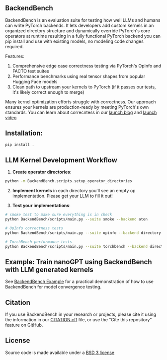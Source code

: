 ## BackendBench

BackendBench is an evaluation suite for testing how well LLMs and humans can write PyTorch backends. It lets developers add custom kernels in an organized directory structure and dynamically override PyTorch's core operators at runtime resulting in a fully functional PyTorch backend you can pip install and use with existing models, no modeling code changes required.

Features:
1. Comprehensive edge case correctness testing via PyTorch's OpInfo and FACTO test suites
2. Performance benchmarks using real tensor shapes from popular Hugging Face models
3. Clean path to upstream your kernels to PyTorch (if it passes our tests, it's likely correct enough to merge)

Many kernel optimization efforts struggle with correctness. Our approach ensures your kernels are production-ready by meeting PyTorch's own standards. You can learn about correcntess in our [launch blog](docs/correctness.md) and [launch video](https://www.youtube.com/watch?v=BTfjdyZOKww)

## Installation:

```bash
pip install .
```

## LLM Kernel Development Workflow

1. **Create operator directories**:
```bash
python -m BackendBench.scripts.setup_operator_directories
```

2. **Implement kernels** in each directory you'll see an empty op implementation. Please get your LLM to fill it out!

3. **Test your implementations**:

```bash
# smoke test to make sure everything is in check
python BackendBench/scripts/main.py --suite smoke --backend aten

# OpInfo correctness tests
python BackendBench/scripts/main.py --suite opinfo --backend directory

# TorchBench performance tests  
python BackendBench/scripts/main.py --suite torchbench --backend directory
```

## Example: Train nanoGPT using BackendBench with LLM generated kernels

See [BackendBench Example](https://github.com/jiannanWang/BackendBenchExamples) for a practical demonstration of how to use BackendBench for model convergence testing.

## Citation

If you use BackendBench in your research or projects, please cite it using the information in our [CITATION.cff](CITATION.cff) file, or use the "Cite this repository" feature on GitHub.

## License

Source code is made available under a [BSD 3 license](LICENSE.md)
